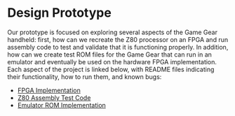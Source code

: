# Design Prototype
Our prototype is focused on exploring several aspects of the Game Gear handheld: first, how can we recreate the Z80 processor on an FPGA and run assembly code to test and validate that it is functioning properly. In addition, how can we create test ROM files for the Game Gear that can run in an emulator and eventually be used on the hardware FPGA implementation. Each aspect of the project is linked below, with README files indicating their functionality, how to run them, and known bugs:
- [FPGA Implementation](A-Z80/)
- [Z80 Assembly Test Code](<z80 assembly/>)
- [Emulator ROM Implementation](romDev/)
